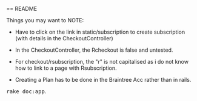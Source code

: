 == README

Things you may want to NOTE:

* Have to click on the link in static/subscription to create subscription (with details in the CheckoutController)

* In the CheckoutController, the Rcheckout is false and untested.

* For checkout/rsubscription, the "r" is not capitalised as i do not know how to link to a page with Rsubscription.

* Creating a Plan has to be done in the Braintree Acc rather than in rails.

<tt>rake doc:app</tt>.
